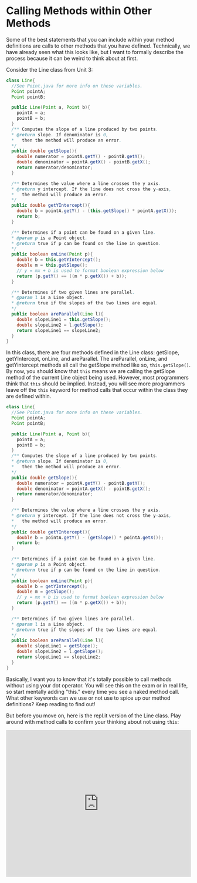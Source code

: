 Calling Methods within Other Methods
====================================

Some of the best statements that you can include within your method definitions are calls to other methods that you have defined. Technically, we have already seen what this looks like, but I want to formally describe the process because it can be weird to think about at first.

Consider the Line class from Unit 3:
```java
class Line{
  //See Point.java for more info on these variables.
  Point pointA;
  Point pointB;

  public Line(Point a, Point b){
    pointA = a;
    pointB = b;
  }
  /** Computes the slope of a line produced by two points.
  * @return slope. If denominator is 0,
  *   then the method will produce an error.
  */
  public double getSlope(){
    double numerator = pointA.getY() - pointB.getY();
    double denominator = pointA.getX() - pointB.getX();
    return numerator/denominator;
  }

  /** Determines the value where a line crosses the y axis.
  * @return y intercept. If the line does not cross the y-axis,
  *   the method will produce an error.
  */
  public double getYIntercept(){
    double b = pointA.getY() - (this.getSlope() * pointA.getX());
    return b;
  }

  /** Determines if a point can be found on a given line.
  * @param p is a Point object.
  * @return true if p can be found on the line in question.
  */
  public boolean onLine(Point p){
    double b = this.getYIntercept();
    double m = this.getSlope();
    // y = mx + b is used to format boolean expression below
    return (p.getY() == ((m * p.getX()) + b));
  }

  /** Determines if two given lines are parallel.
  * @param l is a Line object.
  * @return true if the slopes of the two lines are equal.
  */
  public boolean areParallel(Line l){
    double slopeLine1 = this.getSlope();
    double slopeLine2 = l.getSlope();
    return slopeLine1 == slopeLine2;
  }
}

```

In this class, there are four methods defined in the Line class: getSlope, getYIntercept, onLine, and areParallel. The areParallel, onLine, and getYintercept methods all call the getSlope method like so, `this.getSlope()`. By now, you should know that `this` means we are calling the getSlope method of the current Line object being used. However, most programmers think that `this` should be implied. Instead, you will see more programmers leave off the `this` keyword for method calls that occur within the class they are defined within.

```java
class Line{
  //See Point.java for more info on these variables.
  Point pointA;
  Point pointB;

  public Line(Point a, Point b){
    pointA = a;
    pointB = b;
  }
  /** Computes the slope of a line produced by two points.
  * @return slope. If denominator is 0,
  *   then the method will produce an error.
  */
  public double getSlope(){
    double numerator = pointA.getY() - pointB.getY();
    double denominator = pointA.getX() - pointB.getX();
    return numerator/denominator;
  }

  /** Determines the value where a line crosses the y axis.
  * @return y intercept. If the line does not cross the y-axis,
  *   the method will produce an error.
  */
  public double getYIntercept(){
    double b = pointA.getY() - (getSlope() * pointA.getX());
    return b;
  }

  /** Determines if a point can be found on a given line.
  * @param p is a Point object.
  * @return true if p can be found on the line in question.
  */
  public boolean onLine(Point p){
    double b = getYIntercept();
    double m = getSlope();
    // y = mx + b is used to format boolean expression below
    return (p.getY() == ((m * p.getX()) + b));
  }

  /** Determines if two given lines are parallel.
  * @param l is a Line object.
  * @return true if the slopes of the two lines are equal.
  */
  public boolean areParallel(Line l){
    double slopeLine1 = getSlope();
    double slopeLine2 = l.getSlope();
    return slopeLine1 == slopeLine2;
  }
}

```
Basically, I want you to know that it's totally possible to call methods without using your dot operator. You will see this on the exam or in real life, so start mentally adding "this." every time you see a naked method call. What other keywords can we use or not use to spice up our method definitions? Keep reading to find out!

But before you move on, here is the repl.it version of the Line class. Play around with method calls to confirm your thinking about not using `this`:

<iframe height="400px" width="100%" src="https://repl.it/@SoniaSpindt1/ThisExampleOutsideConstructor?lite=true" scrolling="no" frameborder="no" allowtransparency="true" allowfullscreen="true" sandbox="allow-forms allow-pointer-lock allow-popups allow-same-origin allow-scripts allow-modals"></iframe>
